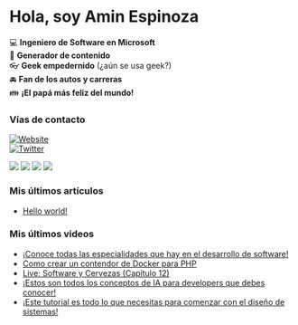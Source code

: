# Hola, soy Amin Espinoza

:computer: **Ingeniero de Software en Microsoft**  
:pencil: **Generador de contenido**  
:eyeglasses: **Geek empedernido** (¿aún se usa geek?)  
:oncoming_automobile: **Fan de los autos y carreras**  
:family: **¡El papá más feliz del mundo!**

### Vías de contacto

[![Website](https://img.shields.io/badge/aminespinoza.com-up-green?style=for-the-badge)][website]  
[![Twitter](https://img.shields.io/twitter/follow/aminespinoza?color=blue&label=s%C3%ADgueme%20en%20Twitter&style=for-the-badge)][twitter]

[<img src="https://img.icons8.com/doodle/48/000000/youtube--v1.png"/>][youtube]
[<img src="https://img.icons8.com/doodle/48/000000/linkedin--v2.png"/>][linkedin]
[<img src="https://img.icons8.com/doodle/48/000000/instagram-new.png"/>][instagram]
[<img src="https://img.icons8.com/doodle/48/000000/facebook-circled.png"/>][facebook]

### Mis últimos artículos
<!-- BLOG-POST-LIST:START -->
- [Hello world!](http://aminespinoza.com/2023/11/21/hello-world/)
<!-- BLOG-POST-LIST:END -->

### Mis últimos videos
<!-- YOUTUBE:START -->
- [¡Conoce todas las especialidades que hay en el desarrollo de software!](https://www.youtube.com/watch?v=aGkA_VzN7dI)
- [Como crear un contendor de Docker para PHP](https://www.youtube.com/watch?v=DzytUAp-J_0)
- [Live: Software y Cervezas &lpar;Capítulo 12&rpar;](https://www.youtube.com/watch?v=mBY1dYffqK8)
- [¡Estos son todos los conceptos de IA para developers que debes conocer!](https://www.youtube.com/watch?v=PnCHcMR1XHs)
- [¡Este tutorial es todo lo que necesitas para comenzar con el diseño de sistemas!](https://www.youtube.com/watch?v=j0KjVtqoCV0)
<!-- YOUTUBE:END -->

[website]: https://aminespinoza.com/
[twitter]: https://twitter.com/aminespinoza
[youtube]: https://www.youtube.com/c/AminEspinoza
[linkedin]: https://www.linkedin.com/in/amin-espinoza-71b24661/
[instagram]: https://www.instagram.com/aminespinoza10/
[facebook]: https://www.facebook.com/aminespinoza

